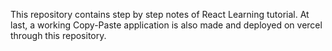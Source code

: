 This repository contains step by step notes of React Learning tutorial. At last, a working Copy-Paste application is also made and deployed on vercel through this repository.
